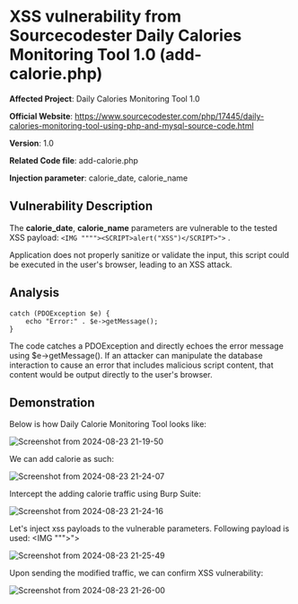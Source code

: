 
# XSS vulnerability from Sourcecodester Daily Calories Monitoring Tool 1.0 (add-calorie.php)

**Affected Project**: Daily Calories Monitoring Tool 1.0

**Official Website**: https://www.sourcecodester.com/php/17445/daily-calories-monitoring-tool-using-php-and-mysql-source-code.html

**Version**: 1.0

**Related Code file**: add-calorie.php

**Injection parameter**: calorie_date, calorie_name

## Vulnerability Description

The **calorie_date**, **calorie_name** parameters are vulnerable to the tested XSS payload: `<IMG """"><SCRIPT>alert("XSS")</SCRIPT>">`
.

Application does not properly sanitize or validate the input, this script could be executed in the user's browser, leading to an XSS attack.

## Analysis

```
catch (PDOException $e) {
    echo "Error:" . $e->getMessage();
}
```

The code catches a PDOException and directly echoes the error message using $e->getMessage(). If an attacker can manipulate the database interaction to cause an error that includes malicious script content, that content would be output directly to the user's browser.


## Demonstration
Below is how Daily Calorie Monitoring Tool looks like:

![Screenshot from 2024-08-23 21-19-50](https://github.com/user-attachments/assets/8610e539-9638-4924-824e-b60a014671b4)

We can add calorie as such:

![Screenshot from 2024-08-23 21-24-07](https://github.com/user-attachments/assets/76e9b026-e501-4fe6-9a0a-d85dafd3a434)

Intercept the adding calorie traffic using Burp Suite:

![Screenshot from 2024-08-23 21-24-16](https://github.com/user-attachments/assets/18291d0a-8d9b-4420-91b4-751c9b2bad37)

Let's inject xss payloads to the vulnerable parameters. Following payload is used: <IMG """><SCRIPT>alert("XSS")</SCRIPT>">

![Screenshot from 2024-08-23 21-25-49](https://github.com/user-attachments/assets/f42bde8a-fc42-473c-94bc-d4df7de39626)

Upon sending the modified traffic, we can confirm XSS vulnerability:

![Screenshot from 2024-08-23 21-26-00](https://github.com/user-attachments/assets/4290a8c1-0daa-4992-a675-d5753b2b115a)
